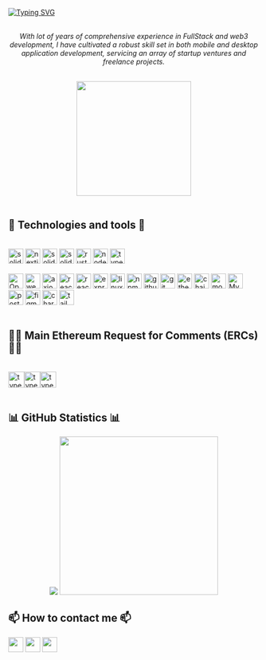 [![Typing SVG](https://readme-typing-svg.demolab.com/?font=Fira+Code&size=30&duration=4000&pause=1000&color=ffffff&vCenter=true&width=1000&lines=%F0%9F%A4%96%F0%9F%9A%80%F0%9F%91%BE%20Hello!%20let%27s%20build%20something%20together?%20%F0%9F%91%BE%F0%9F%9A%80%F0%9F%A4%96)](https://git.io/typing-svg)
<p align="center">
  <br>
  <i>With lot of years of comprehensive experience in FullStack and web3 development, I have cultivated a robust skill set in both mobile and desktop application development, servicing an array of startup ventures and freelance projects.</i>
  <br><br>
  <div align="center">
  <img src="https://i.giphy.com/media/v1.Y2lkPTc5MGI3NjExMWZrenBwOXVtejN2Z291b24zYXNmZ2ljOHF0cGY4cXAwZmtobm5rNiZlcD12MV9pbnRlcm5hbF9naWZfYnlfaWQmY3Q9Zw/0BwzuxgF99stQ7iILo/giphy.gif" width="230px">
  </div>
  <br>
</p>
<h2>🔧 Technologies and tools 🔧</h2>
<br>
<div style="flex">
  <img src="https://img.shields.io/badge/nestjs-%23E0234E.svg?style=for-the-badge&logo=nestjs&logoColor=white" height="30" alt="solidity logo"  />
  <img src="https://img.shields.io/badge/next%20js-000000?style=for-the-badge&logo=nextdotjs&logoColor=white" height="30" alt="nextjs logo"  />
  <img src="https://img.shields.io/badge/Kali-268BEE?style=for-the-badge&logo=kalilinux&logoColor=white" height="30" alt="solidity logo"  />
  <img src="https://img.shields.io/badge/Solidity-363636?logo=solidity&logoColor=white&style=for-the-badge" height="30" alt="solidity logo"  />
  <img src="https://img.shields.io/badge/Rust-000000?style=for-the-badge&logo=rust&logoColor=white" height="30" alt="rust logo"  />
  <img src="https://img.shields.io/badge/Node%20js-339933?style=for-the-badge&logo=nodedotjs&logoColor=white" height="30" alt="node logo"  /> 
  <img src="https://img.shields.io/badge/TypeScript-007ACC?style=for-the-badge&logo=typescript&logoColor=white" height="30" alt="typescript logo"  />
  <br><br>
  <img src="https://img.shields.io/badge/OpenZeppelin-4E5EE4?logo=OpenZeppelin&logoColor=fff&style=for-the-badge" height="30" alt="OpenZeppelin logo"  />
  <img src="https://img.shields.io/badge/web3%20js-F16822?style=for-the-badge&logo=web3.js&logoColor=white" height="30" alt="web3js logo"  />
  <img src="https://img.shields.io/badge/axios-671ddf?&style=for-the-badge&logo=axios&logoColor=white" height="30" alt="axios logo"  />
  <img src="https://img.shields.io/badge/React-61DAFB?logo=react&logoColor=black&style=for-the-badge" height="30" alt="react logo"  />
  <img src="https://img.shields.io/badge/React_Native-20232A?style=for-the-badge&logo=react&logoColor=61DAFB" height="30" alt="react native logo"  />
  <img src="https://img.shields.io/badge/Express%20js-000000?style=for-the-badge&logo=express&logoColor=white" height="30" alt="express logo"  />
  <img src="https://img.shields.io/badge/Linux-FCC624?style=for-the-badge&logo=linux&logoColor=black" height="30" alt="linux logo"  />
  <img src="https://img.shields.io/badge/npm-CB3837?style=for-the-badge&logo=npm&logoColor=white" height="30" alt="npm logo"  />
  <img src="https://img.shields.io/badge/GitHub-100000?style=for-the-badge&logo=github&logoColor=white" height="30" alt="github logo"  />
  <img src="https://img.shields.io/badge/GIT-E44C30?style=for-the-badge&logo=git&logoColor=white" height="30" alt="git logo"  />
  <img src="https://img.shields.io/badge/Ethereum-3C3C3D?style=for-the-badge&logo=Ethereum&logoColor=white" height="30" alt="ethereum logo"  />
  <img src="https://img.shields.io/badge/chainlink-375BD2?style=for-the-badge&logo=chainlink&logoColor=white" height="30" alt="chainlink logo"  />
  <img src="https://img.shields.io/badge/MongoDB-4EA94B?style=for-the-badge&logo=mongodb&logoColor=white" height="30" alt="mongo logo"  />
  <img src="https://img.shields.io/badge/MySQL-005C84?style=for-the-badge&logo=mysql&logoColor=white" height="30" alt="MySql logo"  />
  <img src="https://img.shields.io/badge/PostgreSQL-316192?style=for-the-badge&logo=postgresql&logoColor=white" height="30" alt="postgrees logo"  /> 
  <img src="https://img.shields.io/badge/Figma-F24E1E?style=for-the-badge&logo=figma&logoColor=white" height="30" alt="figma logo"  />
  <img src="https://img.shields.io/badge/React_Native-20232A?style=for-the-badge&logo=react&logoColor=61DAFB" height="30" alt="chart js logo"  />
  <img src="https://img.shields.io/badge/Tailwind_CSS-38B2AC?style=for-the-badge&logo=tailwind-css&logoColor=white" height="30" alt="tailwind css logo"  />
</div>
<br>
<h2>👨‍💻 Main Ethereum Request for Comments (ERCs) 👨‍💻</h2>
<br>
<div style="display: flex">
  <img src="https://img.shields.io/badge/ERC-20-yellow" height="32" alt="typescript logo" />
  <img src="https://img.shields.io/badge/ERC-721-orange" height="32" alt="typescript logo" />
  <img src="https://img.shields.io/badge/ERC-1155-purple" height="32" alt="typescript logo" />
</div>
<br>
<h2>📊 GitHub Statistics 📊</h2>
<div align="center">
<img src="https://github-readme-stats.vercel.app/api?username=XRow08&show_icons=true&theme=transparent" >
<img src="https://github-readme-stats.vercel.app/api/top-langs/?username=XRow08&layout=donut&theme=transparent" width="317.5">
</div>
<h2>📫 How to contact me 📫</h2>
  <a href="https://www.linkedin.com/in/murillo-augusto/" target="_blank"  ><img height="30" src="https://img.shields.io/badge/-LinkedIn-%230077B5?style=for-the-badge&logo=linkedin&logoColor=white"  target="_blank"></a>
  <a href = "mailto:murilloaugustoe081@gmail.com" ><img height="30" src="https://img.shields.io/badge/-Gmail-%23333?style=for-the-badge&logo=gmail&logoColor=white" target="_blank"></a>
  <a href="https://discord.gg/dhnFNdxn" target="_blank"><img height="30" src="https://img.shields.io/badge/Discord-7289DA?style=for-the-badge&logo=discord&logoColor=white" target="_blank"></a> 
 
